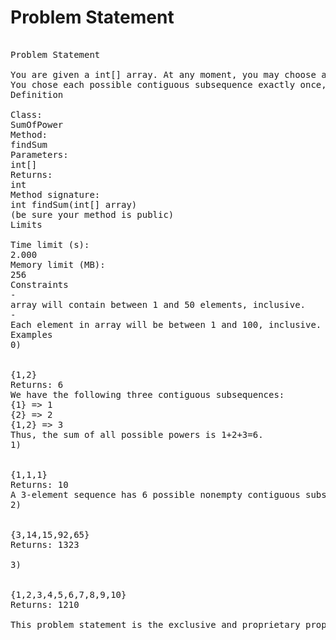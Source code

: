 Problem Statement
=================

<pre>

Problem Statement
    
You are given a int[] array. At any moment, you may choose a nonempty contiguous subsequence of array. Whenever you do so, you will gain power equal to the sum of all elements in the chosen subsequence.
You chose each possible contiguous subsequence exactly once, each time gaining some power. Compute and return the total amount of power you gained.
Definition
    
Class:
SumOfPower
Method:
findSum
Parameters:
int[]
Returns:
int
Method signature:
int findSum(int[] array)
(be sure your method is public)
Limits
    
Time limit (s):
2.000
Memory limit (MB):
256
Constraints
-
array will contain between 1 and 50 elements, inclusive.
-
Each element in array will be between 1 and 100, inclusive.
Examples
0)

    
{1,2}
Returns: 6
We have the following three contiguous subsequences:
{1} => 1
{2} => 2
{1,2} => 3
Thus, the sum of all possible powers is 1+2+3=6.
1)

    
{1,1,1}
Returns: 10
A 3-element sequence has 6 possible nonempty contiguous subsequences. For the sequence {1,1,1} these are the subsequences: {1}, {1}, {1}, {1,1}, {1,1}, and {1,1,1}. Their sums are 1, 1, 1, 2, 2, and 3. If you choose each of them once, the total power you'll gain is 1+1+1+2+2+3 = 10.
2)

    
{3,14,15,92,65}
Returns: 1323

3)

    
{1,2,3,4,5,6,7,8,9,10}
Returns: 1210

This problem statement is the exclusive and proprietary property of TopCoder, Inc. Any unauthorized use or reproduction of this information without the prior written consent of TopCoder, Inc. is strictly prohibited. (c)2003, TopCoder, Inc. All rights reserved.
</pre>